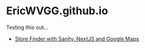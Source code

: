 # EricWVGG.github.io

Testing this out…

- [Store Finder with Sanity, NextJS and Google Maps](sanity-nextjs-store-finder)
